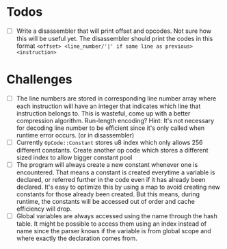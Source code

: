 # Todos

- [ ] Write a disassembler that will print offset and opcodes. Not sure how this will be useful yet. The disassembler
      should print the codes in this format `<offset> <line_number/'|' if same line as previous> <instruction>`

# Challenges

- [ ] The line numbers are stored in corresponding line number array where each instruction will have an integer that
      indicates which line that instruction belongs to. This is wasteful, come up with a better compression algorithm.
      Run-length encoding? Hint: It's not necessary for decoding line number to be efficient since it's only called
      when runtime error occurs. (or in disassembler)
- [ ] Currently `OpCode::Constant` stores u8 index which only allows 256 different constants. Create another op code
      which stores a different sized index to allow bigger constant pool
- [ ] The program will always create a new constant whenever one is encountered. That means a constant is created everytime
      a variable is declared, or referred further in the code even if it has already been declared. It's easy to
      optimize this by using a map to avoid creating new constants for those already been created. But this means, during
      runtime, the constants will be accessed out of order and cache efficiency will drop.
- [ ] Global variables are always accessed using the name through the hash table. It might be possible to access them
      using an index instead of name since the parser knows if the variable is from global scope and where exactly the
      declaration comes from.